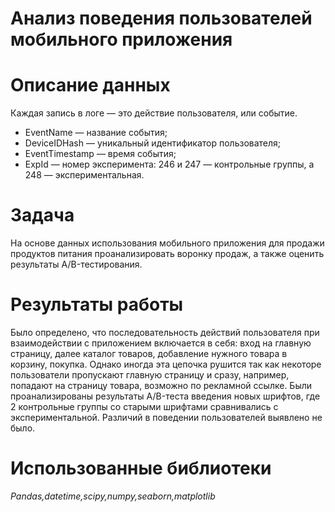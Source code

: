 # Анализ поведения пользователей мобильного приложения

# Описание данных
Каждая запись в логе — это действие пользователя, или событие. 
* EventName — название события;
* DeviceIDHash — уникальный идентификатор пользователя;
* EventTimestamp — время события;
* ExpId — номер эксперимента: 246 и 247 — контрольные группы, а 248 — экспериментальная.

# Задача
На основе данных использования мобильного приложения для продажи продуктов питания проанализировать воронку продаж, а также оценить результаты A/B-тестирования. 

# Результаты работы
Было определено, что последовательность действий пользователя при взаимодействии с приложением включается в себя: вход на главную страницу, далее каталог товаров, добавление нужного товара в корзину, покупка. Однако иногда эта цепочка рушится так как некоторе пользователи пропускают главную страницу и сразу, например, попадают на страницу товара, возможно по рекламной ссылке.
Были проанализированы результаты A/B-теста введения новых шрифтов, где 2 контрольные группы со старыми шрифтами сравнивались с экспериментальной. Различий в поведении пользователей выявлено не было.

# Использованные библиотеки
_Pandas,datetime,scipy,numpy,seaborn,matplotlib_
